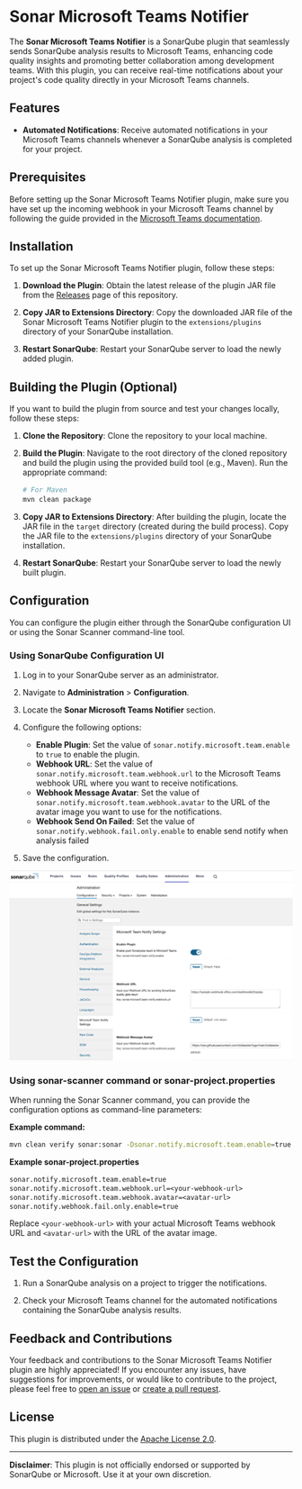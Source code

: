 # Sonar Microsoft Teams Notifier

The **Sonar Microsoft Teams Notifier** is a SonarQube plugin that seamlessly sends SonarQube analysis results to Microsoft Teams, enhancing code quality insights and promoting better collaboration among development teams. With this plugin, you can receive real-time notifications about your project's code quality directly in your Microsoft Teams channels.

## Features

- **Automated Notifications**: Receive automated notifications in your Microsoft Teams channels whenever a SonarQube analysis is completed for your project.

## Prerequisites

Before setting up the Sonar Microsoft Teams Notifier plugin, make sure you have set up the incoming webhook in your Microsoft Teams channel by following the guide provided in the [Microsoft Teams documentation](https://learn.microsoft.com/en-us/microsoftteams/platform/webhooks-and-connectors/how-to/add-incoming-webhook?tabs=dotnet).

## Installation

To set up the Sonar Microsoft Teams Notifier plugin, follow these steps:

1. **Download the Plugin**: Obtain the latest release of the plugin JAR file from the [Releases](https://github.com/toilatester/sonar-microsoft-teams-notifier/releases) page of this repository.

2. **Copy JAR to Extensions Directory**: Copy the downloaded JAR file of the Sonar Microsoft Teams Notifier plugin to the `extensions/plugins` directory of your SonarQube installation.

3. **Restart SonarQube**: Restart your SonarQube server to load the newly added plugin.

## Building the Plugin (Optional)

If you want to build the plugin from source and test your changes locally, follow these steps:

1. **Clone the Repository**: Clone the repository to your local machine.

2. **Build the Plugin**: Navigate to the root directory of the cloned repository and build the plugin using the provided build tool (e.g., Maven). Run the appropriate command:

   ```sh
   # For Maven
   mvn clean package
   ```

3. **Copy JAR to Extensions Directory**: After building the plugin, locate the JAR file in the `target` directory (created during the build process). Copy the JAR file to the `extensions/plugins` directory of your SonarQube installation.

4. **Restart SonarQube**: Restart your SonarQube server to load the newly built plugin.

## Configuration

You can configure the plugin either through the SonarQube configuration UI or using the Sonar Scanner command-line tool.

### Using SonarQube Configuration UI

1. Log in to your SonarQube server as an administrator.

2. Navigate to **Administration** > **Configuration**.

3. Locate the **Sonar Microsoft Teams Notifier** section.

4. Configure the following options:

   - **Enable Plugin**: Set the value of `sonar.notify.microsoft.team.enable` to `true` to enable the plugin.
   - **Webhook URL**: Set the value of `sonar.notify.microsoft.team.webhook.url` to the Microsoft Teams webhook URL where you want to receive notifications.
   - **Webhook Message Avatar**: Set the value of `sonar.notify.microsoft.team.webhook.avatar` to the URL of the avatar image you want to use for the notifications.
   - **Webhook Send On Failed**: Set the value of `sonar.notify.webhook.fail.only.enable` to enable send notify when analysis failed
5. Save the configuration.

[![Admin Screenshot](docs/sonar-microsoft-teams-notifier.png)](docs/sonar-microsoft-teams-notifier.png)

### Using sonar-scanner command or sonar-project.properties

When running the Sonar Scanner command, you can provide the configuration options as command-line parameters:

**Example command:**
```sh
mvn clean verify sonar:sonar -Dsonar.notify.microsoft.team.enable=true -Dsonar.notify.webhook.fail.only.enable=true -Dsonar.notify.microsoft.team.webhook.url=<your-webhook-url> -Dsonar.notify.microsoft.team.webhook.avatar=<avatar-url>
```

**Example sonar-project.properties**
```properties
sonar.notify.microsoft.team.enable=true
sonar.notify.microsoft.team.webhook.url=<your-webhook-url>
sonar.notify.microsoft.team.webhook.avatar=<avatar-url>
sonar.notify.webhook.fail.only.enable=true
```
Replace `<your-webhook-url>` with your actual Microsoft Teams webhook URL and `<avatar-url>` with the URL of the avatar image.

## Test the Configuration

1. Run a SonarQube analysis on a project to trigger the notifications.

2. Check your Microsoft Teams channel for the automated notifications containing the SonarQube analysis results.

## Feedback and Contributions

Your feedback and contributions to the Sonar Microsoft Teams Notifier plugin are highly appreciated! If you encounter any issues, have suggestions for improvements, or would like to contribute to the project, please feel free to [open an issue](https://github.com/your-username/sonar-microsoft-teams-notifier/issues) or [create a pull request](https://github.com/your-username/sonar-microsoft-teams-notifier/pulls).

## License

This plugin is distributed under the [Apache License 2.0](LICENSE).

---

**Disclaimer**: This plugin is not officially endorsed or supported by SonarQube or Microsoft. Use it at your own discretion.
